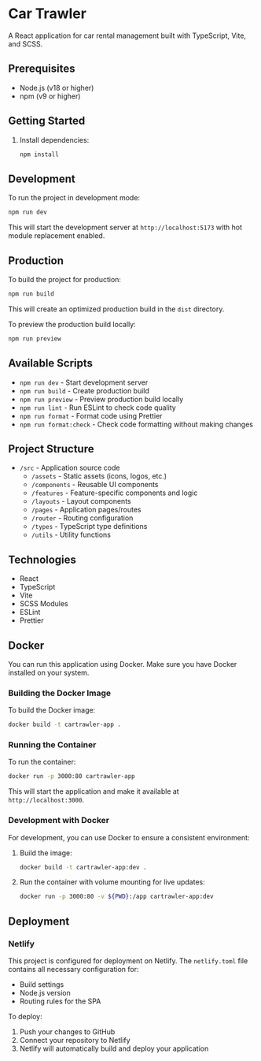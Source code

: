 # Car Trawler

A React application for car rental management built with TypeScript, Vite, and SCSS.

## Prerequisites

- Node.js (v18 or higher)
- npm (v9 or higher)

## Getting Started

1. Install dependencies:
   ```bash
   npm install
   ```

## Development

To run the project in development mode:

```bash
npm run dev
```

This will start the development server at `http://localhost:5173` with hot module replacement
enabled.

## Production

To build the project for production:

```bash
npm run build
```

This will create an optimized production build in the `dist` directory.

To preview the production build locally:

```bash
npm run preview
```

## Available Scripts

- `npm run dev` - Start development server
- `npm run build` - Create production build
- `npm run preview` - Preview production build locally
- `npm run lint` - Run ESLint to check code quality
- `npm run format` - Format code using Prettier
- `npm run format:check` - Check code formatting without making changes

## Project Structure

- `/src` - Application source code
  - `/assets` - Static assets (icons, logos, etc.)
  - `/components` - Reusable UI components
  - `/features` - Feature-specific components and logic
  - `/layouts` - Layout components
  - `/pages` - Application pages/routes
  - `/router` - Routing configuration
  - `/types` - TypeScript type definitions
  - `/utils` - Utility functions

## Technologies

- React
- TypeScript
- Vite
- SCSS Modules
- ESLint
- Prettier

## Docker

You can run this application using Docker. Make sure you have Docker installed on your system.

### Building the Docker Image

To build the Docker image:

```bash
docker build -t cartrawler-app .
```

### Running the Container

To run the container:

```bash
docker run -p 3000:80 cartrawler-app
```

This will start the application and make it available at `http://localhost:3000`.

### Development with Docker

For development, you can use Docker to ensure a consistent environment:

1. Build the image:

   ```bash
   docker build -t cartrawler-app:dev .
   ```

2. Run the container with volume mounting for live updates:
   ```bash
   docker run -p 3000:80 -v ${PWD}:/app cartrawler-app:dev
   ```

## Deployment

### Netlify

This project is configured for deployment on Netlify. The `netlify.toml` file contains all necessary
configuration for:

- Build settings
- Node.js version
- Routing rules for the SPA

To deploy:

1. Push your changes to GitHub
2. Connect your repository to Netlify
3. Netlify will automatically build and deploy your application
